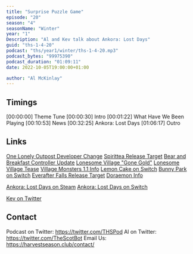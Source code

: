 ```yaml
---
title: "Surprise Puzzle Game"
episode: "20"
season: "4"
seasonName: "Winter"
year: "1"
Description: "Al and Kev talk about Ankora: Lost Days"
guid: "ths-1-4-20"
podcast: "ths/year1/winter/ths-1-4-20.mp3"
podcast_bytes: "99975390"
podcast_duration: "01:09:11"
date: 2022-10-05T19:00:00+01:00

author: "Al McKinlay"
---
```


## Timings

[00:00:00] Theme Tune
[00:00:30] Intro
[00:01:22] What Have We Been Playing
[00:10:53] News
[00:32:25] Ankora: Lost Days
[01:06:17] Outro

## Links

[One Lonely Outpost Developer Change](https://www.kickstarter.com/projects/aurorianstudios/one-lonely-outpost/posts/3613147)
[Spirittea Release Target](https://www.kickstarter.com/projects/cheesemaster/spirittea/posts/3618516)
[Bear and Breakfast Controller Update](https://twitter.com/BearBreakfast/status/1574344332525666305)
[Lonesome Village "Gone Gold"](https://twitter.com/OgrePixel/status/1573394284518277154)
[Lonesome Village Tease](https://www.kickstarter.com/projects/ogrepixel/lonesome-village/posts/3622518)
[Village Monsters 1.1 Info](https://store.steampowered.com/news/app/679830/view/3276953770288299504)
[Lemon Cake on Switch](https://twitter.com/IndieWorldNA/status/1575893418403893248)
[Bunny Park on Switch](https://twitter.com/SOEDESCO/status/1575787551658573827)
[Everafter Falls Release Target](https://www.kickstarter.com/projects/squarehusky/everafter-falls/posts/3542907)
[Doraemon Info](https://fogu.com/hm/index.php?s=news&p=updates&t=1664582320)

[Ankora: Lost Days on Steam](https://store.steampowered.com/app/1647770/Ankora_Lost_Days/)
[Ankora: Lost Days on Switch](https://www.nintendo.co.uk/Games/Nintendo-Switch-download-software/Ankora-Lost-Days-2263203.html)

[Kev on Twitter](https://twitter.com/koopaprez)

## Contact

Podcast on Twitter: https://twitter.com/THSPod
Al on Twitter: https://twitter.com/TheScotBot
Email Us: https://harvestseason.club/contact/
